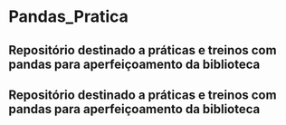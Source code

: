 # Pandas_Pratica

<h2>Repositório destinado a práticas e treinos com pandas para aperfeiçoamento da biblioteca</h2>
<h2>Repositório destinado a práticas e treinos com pandas para aperfeiçoamento da biblioteca</h2>


